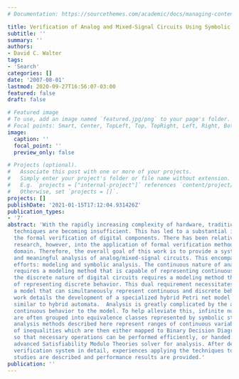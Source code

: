 ```yaml
---
# Documentation: https://sourcethemes.com/academic/docs/managing-content/

title: Verification of Analog and Mixed-Signal Circuits Using Symbolic Methods
subtitle: ''
summary: ''
authors:
- David C. Walter
tags:
- 'Search'
categories: []
date: '2007-08-01'
lastmod: 2020-09-27T16:56:07-03:00
featured: false
draft: false

# Featured image
# To use, add an image named `featured.jpg/png` to your page's folder.
# Focal points: Smart, Center, TopLeft, Top, TopRight, Left, Right, BottomLeft, Bottom, BottomRight.
image:
  caption: ''
  focal_point: ''
  preview_only: false

# Projects (optional).
#   Associate this post with one or more of your projects.
#   Simply enter your project's folder or file name without extension.
#   E.g. `projects = ["internal-project"]` references `content/project/deep-learning/index.md`.
#   Otherwise, set `projects = []`.
projects: []
publishDate: '2021-01-15T17:12:04.931426Z'
publication_types:
- '7'
abstract: 'With the rapidly increasing complexity of hardware, traditional validation
  techniques are becoming insufficient. This has led to a substantial interest in
  the formal verification of digital components. There has been relatively little
  research, however, into the application of formal verification methods to the analog/mixed-signal
  domain. Therefore, the overall goal of this work is to provide a system for efficient
  and meaningful analysis of analog/mixed-signal circuits. This encompasses two major
  efforts: modeling and symbolic analysis. The continuous nature of analog circuits
  requires a modeling method that is capable of representing continuous behavior and
  the discrete nature of digital circuits requires a modeling method that is capable
  of representing discrete behavior. This dual requirement necessitates a hybrid model—
  a model that can simultaneously represent continuous and discrete behavior. This
  work details the development of a specialized hybrid Petri net model with capabilities
  similar to hybrid automata.  Analysis is greatly complicated by the addition of
  continuous behavior to the model. To help alleviate this, infinite numbers of states
  are often grouped into equivalence classes represented by symbolic structures. The
  analysis methods described here represent ranges of continuous variables using groups
  of inequalities which are then either mapped to Binary Decision Diagram variables
  so that necessary operations can be performed efficiently, or handed over to an
  advanced Satisfiability Modulo Theories solver for analysis. After describing the
  verification system in detail, experiences applying the techniques to several case
  studies are described and performance results are provided.'
publication: ''
---
```

